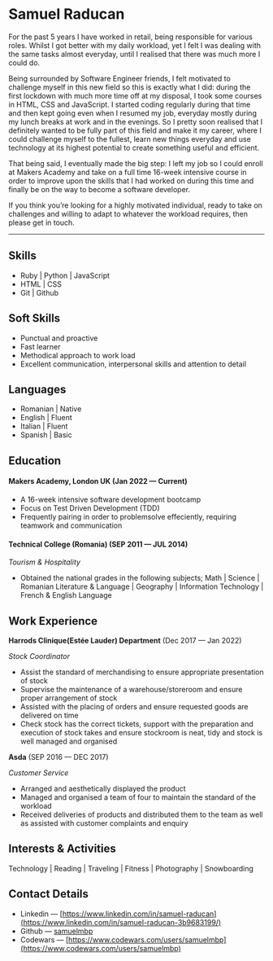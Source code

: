 # Samuel Raducan

For the past 5 years I have worked in retail, being responsible for various roles. 
Whilst I got better with my daily workload, yet I felt I was dealing with the same tasks almost everyday, until I realised that there was much more I could do. 

Being surrounded by Software Engineer friends, I felt motivated to challenge myself in this new field so this is exactly what I did: during the first lockdown with much more time off at my disposal, I took some courses in HTML, CSS and JavaScript. I started coding regularly during that time and then kept going even when I resumed my job, everyday mostly during my lunch breaks at work and in the evenings. So I pretty soon realised that I definitely wanted to be fully part of this field and make it my career, where I could challenge myself to the fullest, learn new things everyday and use technology at its highest potential to create something useful and efficient. 

That being said, I eventually made the big step: I left my job so I could enroll at Makers Academy and take on a full time 16-week intensive course in order to improve upon the skills that I had worked on during this time and finally be on the way to become a software developer.

If you think you’re looking for a highly motivated individual, ready to take on challenges and willing to adapt to whatever the workload requires, then please get in touch. 


- - - - 

## Skills

- Ruby | Python | JavaScript
- HTML | CSS
- Git | Github

 

## Soft Skills

- Punctual and proactive
- Fast learner
- Methodical approach to work load 
- Excellent communication, interpersonal skills and attention to detail



## Languages

- Romanian | Native
- English | Fluent
- Italian | Fluent
- Spanish | Basic

 

## Education

#### Makers Academy, London UK (Jan 2022 — Current)

- A 16-week intensive software development bootcamp
- Focus on Test Driven Development (TDD)
- Frequently pairing in order to problemsolve effeciently, requiring teamwork and communication

#### Technical College (Romania) (SEP 2011 — JUL 2014)

_Tourism & Hospitality_

- Obtained the national grades in the following subjects; Math | Science | Romanian Literature & Language | Geography | Information Technology | French & English Language


## Work Experience

**Harrods Clinique(Estée Lauder) Department** (Dec 2017 — Jan 2022)  

_Stock Coordinator_

- Assist the standard of merchandising to ensure appropriate presentation of stock
- Supervise the maintenance of a warehouse/storeroom and ensure proper arrangement of stock
- Assisted with the placing of orders and ensure requested goods are delivered on time
- Check stock has the correct tickets, support with the preparation and execution of stock takes and ensure stockroom is neat, tidy and stock is well managed and organised

**Asda** (SEP 2016 — DEC 2017)

_Customer Service_

- Arranged and aesthetically displayed the product
- Managed and organised a team of four to maintain the standard of the workload
- Received deliveries of products and distributed them to the team as well as assisted with customer complaints and enquiry



## Interests & Activities

Technology | Reading | Traveling | Fitness | Photography | Snowboarding


## Contact Details

- Linkedin — [https://www.linkedin.com/in/samuel-raducan](https://www.linkedin.com/in/samuel-raducan-3b9683199/)
- Github — [samuelmbp](https://github.com/samuelmbp)
- Codewars — [https://www.codewars.com/users/samuelmbp](https://www.codewars.com/users/samuelmbp)